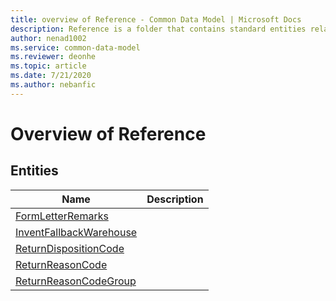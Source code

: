 ```yaml
---
title: overview of Reference - Common Data Model | Microsoft Docs
description: Reference is a folder that contains standard entities related to the Common Data Model.
author: nenad1002
ms.service: common-data-model
ms.reviewer: deonhe
ms.topic: article
ms.date: 7/21/2020
ms.author: nebanfic
---
```


# Overview of Reference


## Entities

|Name|Description|
|---|---|
|[FormLetterRemarks](FormLetterRemarks.md)||
|[InventFallbackWarehouse](InventFallbackWarehouse.md)||
|[ReturnDispositionCode](ReturnDispositionCode.md)||
|[ReturnReasonCode](ReturnReasonCode.md)||
|[ReturnReasonCodeGroup](ReturnReasonCodeGroup.md)||

